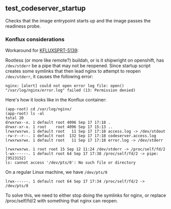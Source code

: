 ## test_codeserver_startup

Checks that the image entrypoint starts up and the image passes the readiness probe.

### Konflux considerations

Workaround for [KFLUXSPRT-5139](https://redhat-internal.slack.com/archives/C04PZ7H0VA8/p1758128206734419):

Rootless (or more like remote?) buildah, or is it shipwright on openshift, has `/dev/stderr` be a pipe that may not be reopened.
Since startup script creates some symlinks that then lead nginx to attempt to reopen `/dev/stderr`, it causes the following error:

    nginx: [alert] could not open error log file: open() "/var/log/nginx/error.log" failed (13: Permission denied)

Here's how it looks like in the Konflux container:

```
(app-root) cd /var/log/nginx/
(app-root) ls -al
total 20
drwxrwx--x. 1 default root 4096 Sep 17 17:18 .
drwxr-xr-x. 1 root    root 4096 Sep 17 15:13 ..
lrwxrwxrwx. 1 default root   11 Sep 17 17:18 access.log -> /dev/stdout
-rw-r--r--. 1 default root  132 Sep 17 17:18 codeserver.access.log
lrwxrwxrwx. 1 default root   11 Sep 17 17:18 error.log -> /dev/stderr
```

```
lrwxrwxrwx. 1 root root 15 Sep 12 11:24 /dev/stderr -> /proc/self/fd/2
l-wx------. 1 default root 64 Sep 17 17:38 /proc/self/fd/2 -> pipe:[9523152]
ls: cannot access '/dev/pts/0': No such file or directory
```

On a regular Linux machine, we have `/dev/pts/0`

```
lrwx------. 1 default root 64 Sep 17 17:34 /proc/self/fd/2 -> /dev/pts/0
```

To solve this, we need to either stop doing the symlinks for nginx, or replace /proc/self/fd/2 with something that nginx can reopen.
